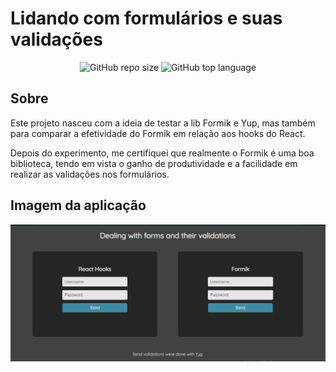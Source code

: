 # Lidando com formulários e suas validações

<div align="center">
    <img alt="GitHub repo size" src="https://img.shields.io/github/repo-size/gcboaventura/handle-forms">
    <img alt="GitHub top language" src="https://img.shields.io/github/languages/top/gcboaventura/handle-forms">
</div>

## Sobre

Este projeto nasceu com a ideia de testar a lib Formik e Yup, mas também para comparar a efetividade do Formik em relação aos hooks do React.

Depois do experimento, me certifiquei que realmente o Formik é uma boa biblioteca, tendo em vista o ganho de produtividade e a facilidade em realizar as validações nos formulários.

## Imagem da aplicação
![](./src/Assets/Image.png)